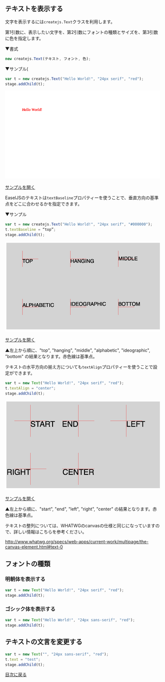 ## テキストを表示する

文字を表示するには`createjs.Text`クラスを利用します。

第1引数に、表示したい文字を、第2引数にフォントの種類とサイズを、第3引数に色を指定します。

▼書式
```js
new createjs.Text(テキスト, フォント, 色);
```

▼サンプル(
```js
var t = new createjs.Text("Hello World!", "24px serif", "red");
stage.addChild(t);
```

![](../imgs/text.html.png)

[サンプルを開く](../samples/3_text.html)


EaselJSのテキストは`textBaseline`プロパティーを使うことで、垂直方向の基準点をどこに合わせるかを指定できます。

▼サンプル
```js
var t = new createjs.Text("Hello World!", "24px serif", "#000000");
t.textBaseline = “top”;
stage.addChild(t);
```

![](../imgs/textBaseline.html.png)

[サンプルを開く](../samples/textBaseline.html)



▲左上から順に、"top", "hanging", "middle",
"alphabetic", "ideographic", "bottom" の結果となります。赤色線は基準点。

テキストの水平方向の揃え方についても`textAlign`プロパティーを使うことで設定ができます。

```js
var t = new Text("Hello World!", "24px serif", "red");
t.textAlign = "center";
stage.addChild(t);
```

![](../imgs/textAlign.html.png)

[サンプルを開く](../samples/textAlign.html)


▲左上から順に、"start", "end",
"left", "right",
 "center" の結果となります。赤色線は基準点。

テキストの整列については、WHATWGのcanvasの仕様と同じになっていますので、詳しい情報はこちらを参考ください。

http://www.whatwg.org/specs/web-apps/current-work/multipage/the-canvas-element.html#text-0


## フォントの種類

### 明朝体を表示する
```js
var t = new Text("Hello World!", "24px serif", "red");
stage.addChild(t);
```

### ゴシック体を表示する
```js
var t = new Text("Hello World!", "24px sans-serif", "red");
stage.addChild(t);
```

## テキストの文言を変更する

```js
var t = new Text("", "24px sans-serif", "red");
t.text = "test";
stage.addChild(t);
```

[目次に戻る](../ReadMe.md)